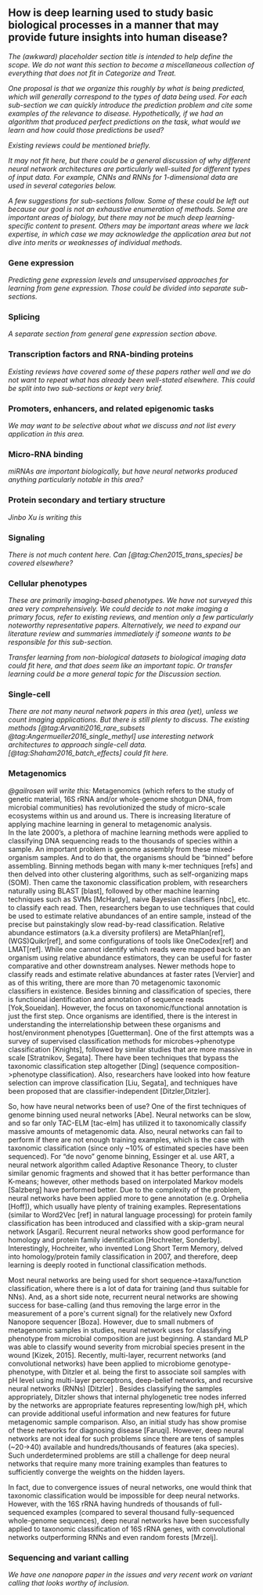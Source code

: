 ## How is deep learning used to study basic biological processes in a manner that may provide future insights into human disease?

*The (awkward) placeholder section title is intended to help define the scope.
We do not want this section to become a miscellaneous collection of everything
that does not fit in Categorize and Treat.*

*One proposal is that we organize this roughly by what is being predicted,
which will generally correspond to the types of data being used.  For each
sub-section we can quickly introduce the prediction problem and cite some
examples of the relevance to disease.  Hypothetically, if we had an algorithm
that produced perfect predictions on the task, what would we learn and how
could those predictions be used?*

*Existing reviews could be mentioned briefly.*

*It may not fit here, but there could be a general discussion of why different
neural network architectures are particularly well-suited for different types
of input data.  For example, CNNs and RNNs for 1-dimensional data are used
in several categories below.*

*A few suggestions for sub-sections follow.  Some of these could be left out
because our goal is not an exhaustive enumeration of methods.  Some
are important areas of biology, but there may not be much deep learning-
specific content to present.  Others may be important areas where we lack
expertise, in which case we may acknowledge the application area but not
dive into merits or weaknesses of individual methods.*

### Gene expression

*Predicting gene expression levels and unsupervised approaches for learning
from gene expression.  Those could be divided into separate sub-sections.*

### Splicing

*A separate section from general gene expression section above.*

### Transcription factors and RNA-binding proteins

*Existing reviews have covered some of these papers rather well and we do not
want to repeat what has already been well-stated elsewhere.  This could
be split into two sub-sections or kept very brief.*

### Promoters, enhancers, and related epigenomic tasks

*We may want to be selective about what we discuss and not list every
application in this area.*

### Micro-RNA binding

*miRNAs are important biologically, but have neural networks produced anything
particularly notable in this area?*

### Protein secondary and tertiary structure

*Jinbo Xu is writing this*

### Signaling

*There is not much content here.  Can [@tag:Chen2015_trans_species] be covered
elsewhere?*

### Cellular phenotypes

*These are primarily imaging-based phenotypes.  We have not surveyed this area
very comprehensively.  We could decide to not make imaging a primary focus,
refer to existing reviews, and mention only a few particularly noteworthy
representative papers.  Alternatively, we need to expand our literature review
and summaries immediately if someone wants to be responsible for this
sub-section.*

*Transfer learning from non-biological datasets to biological imaging
data could fit here, and that does seem like an important topic.  Or
transfer learning could be a more general topic for the Discussion section.*

### Single-cell

*There are not many neural network papers in this area (yet), unless we count
imaging applications.  But there is still plenty to discuss.  The existing
methods [@tag:Arvaniti2016_rare_subsets @tag:Angermueller2016_single_methyl]
use interesting network architectures to approach single-cell data.
[@tag:Shaham2016_batch_effects] could fit here.*

### Metagenomics

*@gailrosen will write this:*
	Metagenomics (which refers to the study of genetic material, 16S rRNA and/or whole-genome shotgun DNA, from microbial communities) has revolutionized the study
of micro-scale ecosystems within us and around us. There is increasing
literature of applying machine learning in general to metagenomic analysis.  
In the late 2000’s, a plethora of machine learning methods were applied to
classifying DNA sequencing reads to the thousands of species within a sample.
 An important problem is genome assembly from these mixed-organism samples. 
And to do that, the organisms should be “binned” before assembling.  Binning
methods began with many k-mer techniques [refs] and then delved into other
clustering algorithms, such as self-organizing maps (SOM).  Then came the
taxonomic classification problem,  with researchers naturally using BLAST
[blast], followed by other machine learning techniques such as SVMs
[McHardy], naive Bayesian classifiers [nbc], etc. to classify each read. 
Then, researchers began to use techniques that could be used to estimate
relative abundances of an entire sample, instead of the precise but
painstakingly slow read-by-read classification.  Relative abundance
estimators (a.k.a diversity profilers) are MetaPhlan[ref], (WGS)Quikr[ref],
and some configurations of tools like OneCodex[ref] and LMAT[ref].  While one
cannot identify which reads were mapped back to an organism using relative
abundance estimators, they can be useful for faster comparative and other
downstream analyses.   Newer methods hope to classify reads and estimate
relative abundances at faster rates [Vervier] and as of this writing, there
are more than 70 metagenomic taxonomic classifiers in existence.  Besides
binning and classification of species, there is functional identification and
annotation of sequence reads [Yok,Soueidan]. However, the focus on
taxonomic/functional annotation is just the first step.  Once organisms are
identified, there is the interest in understanding the interrelationship
between these organisms and host/environment phenotypes [Guetterman].  One of
the first attempts was a survey of supervised classification methods for
microbes->phenotype classification [Knights], followed by similar studies
that are more massive in scale [Stratnikov, Segata].  There have been
techniques that bypass the taxonomic classification step altogether [Ding]
(sequence composition->phenotype classification).  Also, researchers have
looked into how feature selection can improve classification [Liu, Segata],
and techniques have been proposed that are classifier-independent
[Ditzler,Ditzler].

So, how have neural networks been of use?  One of the first techniques of
genome binning used neural networks [Abe]. Neural networks can be slow, and
so far only TAC-ELM [tac-elm] has utilized it to taxonomically classify
massive amounts of metagenomic data.  Also, neural networks can fail to
perform if there are not enough training examples, which is the case with
taxonomic classification (since only ~10% of estimated species have been
sequenced).  For “de novo” genome binning, Essinger et al. use ART, a neural
network algorithm called Adaptive Resonance Theory, to cluster similar
genomic fragments and showed that it has better performance than K-means; 
however, other methods based on interpolated Markov models [Salzberg] have
performed better.  Due to the complexity of the problem, neural networks have
been applied more to gene annotation (e.g. Orphelia [Hoff]), which usually
have plenty of training examples.  Representations (similar to Word2Vec [ref]
in natural language processing) for protein family classification has been
introduced and classified with a skip-gram neural network [Asgari]. 
Recurrent neural networks show good performance for homology and protein
family identification [Hochreiter, Sonderby].  Interestingly, Hochreiter, who
invented Long Short Term Memory, delved into homology/protein family
classification in 2007, and therefore, deep learning is deeply rooted in
functional classification methods.

Most neural networks are being used for short sequence->taxa/function
classification, where there is a lot of data for training (and thus suitable
for NNs).  And, as a short side note, recurrent neural networks are showing
success for base-calling (and thus removing the large error in the
measurement of a pore's current signal) for the relatively new Oxford
Nanopore sequencer [Boza].  However, due to small nubmers of metagenomic
samples in studies, neural network uses for classifying phenotype from
microbial composition are just beginning.   A standard MLP was able to
classify wound severity from microbial species present in the wound [Kizek,
2015].  Recently, multi-layer, recurrent networks (and convolutional
networks) have been applied to microbiome genotype-phenotype, with Ditzler et
al. being the first to associate soil samples with pH level using multi-layer
perceptrons, deep-belief networks, and recursive neural networks (RNNs) 
[Ditzler] .  Besides classifying the samples appropriately, Ditzler shows
that internal phylogenetic tree nodes inferred by the networks are
appropriate features representing low/high pH, which can provide additional
useful information and new features for future metagenomic sample comparison.
 Also, an initial study has show promise of these networks for diagnosing
disease [Faruqi].  However, deep neural networks are not ideal for such
problems since there are tens of samples (~20->40) available and
hundreds/thousands of features (aka species).  Such underdetermined problems
are still a challenge for deep neural networks that require many more
training examples than features to sufficiently converge the weights on the
hidden layers.

In fact, due to convergence issues of neural networks, one would think
that taxonomic classification would be impossible for deep neural networks. 
However, with the 16S rRNA having hundreds of thousands of full-sequenced
examples (compared to several thousand fully-sequenced whole-genome
sequences), deep neural networks have been successfully applied to taxonomic
classification of 16S rRNA genes, with convolutional networks outperforming
RNNs and even random forests [Mrzelj].

### Sequencing and variant calling

*We have one nanopore paper in the issues and very recent work on variant calling
that looks worthy of inclusion.*
